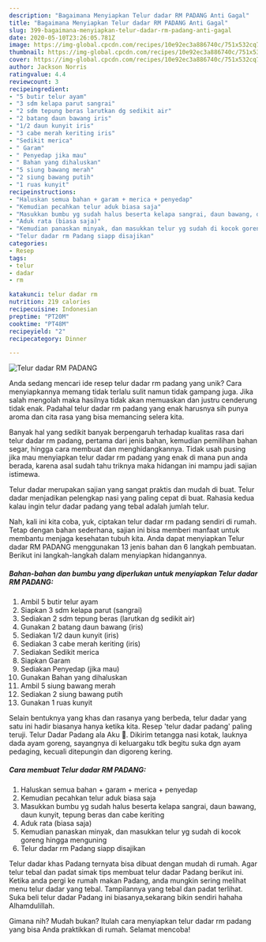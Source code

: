 ```yaml
---
description: "Bagaimana Menyiapkan Telur dadar RM PADANG Anti Gagal"
title: "Bagaimana Menyiapkan Telur dadar RM PADANG Anti Gagal"
slug: 399-bagaimana-menyiapkan-telur-dadar-rm-padang-anti-gagal
date: 2020-05-10T23:26:05.781Z
image: https://img-global.cpcdn.com/recipes/10e92ec3a886740c/751x532cq70/telur-dadar-rm-padang-foto-resep-utama.jpg
thumbnail: https://img-global.cpcdn.com/recipes/10e92ec3a886740c/751x532cq70/telur-dadar-rm-padang-foto-resep-utama.jpg
cover: https://img-global.cpcdn.com/recipes/10e92ec3a886740c/751x532cq70/telur-dadar-rm-padang-foto-resep-utama.jpg
author: Jackson Norris
ratingvalue: 4.4
reviewcount: 3
recipeingredient:
- "5 butir telur ayam"
- "3 sdm kelapa parut sangrai"
- "2 sdm tepung beras larutkan dg sedikit air"
- "2 batang daun bawang iris"
- "1/2 daun kunyit iris"
- "3 cabe merah keriting iris"
- "Sedikit merica"
- " Garam"
- " Penyedap jika mau"
- " Bahan yang dihaluskan"
- "5 siung bawang merah"
- "2 siung bawang putih"
- "1 ruas kunyit"
recipeinstructions:
- "Haluskan semua bahan + garam + merica + penyedap"
- "Kemudian pecahkan telur aduk biasa saja"
- "Masukkan bumbu yg sudah halus beserta kelapa sangrai, daun bawang, daun kunyit, tepung beras dan cabe keriting"
- "Aduk rata (biasa saja)"
- "Kemudian panaskan minyak, dan masukkan telur yg sudah di kocok goreng hingga menguning"
- "Telur dadar rm Padang siapp disajikan"
categories:
- Resep
tags:
- telur
- dadar
- rm

katakunci: telur dadar rm 
nutrition: 219 calories
recipecuisine: Indonesian
preptime: "PT20M"
cooktime: "PT48M"
recipeyield: "2"
recipecategory: Dinner

---
```



![Telur dadar RM PADANG](https://img-global.cpcdn.com/recipes/10e92ec3a886740c/751x532cq70/telur-dadar-rm-padang-foto-resep-utama.jpg)

Anda sedang mencari ide resep telur dadar rm padang yang unik? Cara menyiapkannya memang tidak terlalu sulit namun tidak gampang juga. Jika salah mengolah maka hasilnya tidak akan memuaskan dan justru cenderung tidak enak. Padahal telur dadar rm padang yang enak harusnya sih punya aroma dan cita rasa yang bisa memancing selera kita.

Banyak hal yang sedikit banyak berpengaruh terhadap kualitas rasa dari telur dadar rm padang, pertama dari jenis bahan, kemudian pemilihan bahan segar, hingga cara membuat dan menghidangkannya. Tidak usah pusing jika mau menyiapkan telur dadar rm padang yang enak di mana pun anda berada, karena asal sudah tahu triknya maka hidangan ini mampu jadi sajian istimewa.

Telur dadar merupakan sajian yang sangat praktis dan mudah di buat. Telur dadar menjadikan pelengkap nasi yang paling cepat di buat. Rahasia kedua kalau ingin telur dadar padang yang tebal adalah jumlah telur.


Nah, kali ini kita coba, yuk, ciptakan telur dadar rm padang sendiri di rumah. Tetap dengan bahan sederhana, sajian ini bisa memberi manfaat untuk membantu menjaga kesehatan tubuh kita. Anda dapat menyiapkan Telur dadar RM PADANG menggunakan 13 jenis bahan dan 6 langkah pembuatan. Berikut ini langkah-langkah dalam menyiapkan hidangannya.

<!--inarticleads1-->

##### Bahan-bahan dan bumbu yang diperlukan untuk menyiapkan Telur dadar RM PADANG:

1. Ambil 5 butir telur ayam
1. Siapkan 3 sdm kelapa parut (sangrai)
1. Sediakan 2 sdm tepung beras (larutkan dg sedikit air)
1. Gunakan 2 batang daun bawang (iris)
1. Sediakan 1/2 daun kunyit (iris)
1. Sediakan 3 cabe merah keriting (iris)
1. Sediakan Sedikit merica
1. Siapkan  Garam
1. Sediakan  Penyedap (jika mau)
1. Gunakan  Bahan yang dihaluskan
1. Ambil 5 siung bawang merah
1. Sediakan 2 siung bawang putih
1. Gunakan 1 ruas kunyit


Selain bentuknya yang khas dan rasanya yang berbeda, telur dadar yang satu ini hadir biasanya hanya ketika kita. Resep &#39;telur dadar padang&#39; paling teruji. Telur Dadar Padang ala Aku 🤗. Dikirim tetangga nasi kotak, lauknya dada ayam goreng, sayangnya di keluargaku tdk begitu suka dgn ayam pedaging, kecuali ditepungin dan digoreng kering. 

<!--inarticleads2-->

##### Cara membuat Telur dadar RM PADANG:

1. Haluskan semua bahan + garam + merica + penyedap
1. Kemudian pecahkan telur aduk biasa saja
1. Masukkan bumbu yg sudah halus beserta kelapa sangrai, daun bawang, daun kunyit, tepung beras dan cabe keriting
1. Aduk rata (biasa saja)
1. Kemudian panaskan minyak, dan masukkan telur yg sudah di kocok goreng hingga menguning
1. Telur dadar rm Padang siapp disajikan


Telur dadar khas Padang ternyata bisa dibuat dengan mudah di rumah. Agar telur tebal dan padat simak tips membuat telur dadar Padang berikut ini. Ketika anda pergi ke rumah makan Padang, anda mungkin sering melihat menu telur dadar yang tebal. Tampilannya yang tebal dan padat terlihat. Suka beli telur dadar Padang ini biasanya,sekarang bikin sendiri hahaha Alhamdulillah. 

Gimana nih? Mudah bukan? Itulah cara menyiapkan telur dadar rm padang yang bisa Anda praktikkan di rumah. Selamat mencoba!
